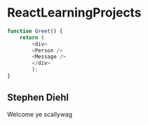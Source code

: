 # ReactLearningProjects
```js
function Greet() {
    return (
        <div>
        <Person />
        <Message />
        </div>
        );
}
```
<h2>Stephen Diehl</h2>
<p>Welcome ye scallywag</p>
